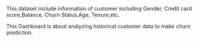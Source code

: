
This dataset include information of customer including Gender, Credit card score,Balance, Churn Status,Age, Tenure,etc.

This Dashboard is about analyzing historical customer data to make churn prediction.
